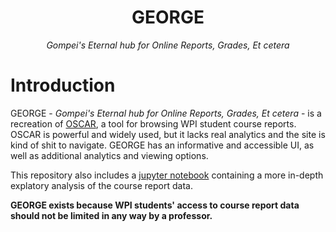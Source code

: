 <h1 align="center">GEORGE</h1>
<p align="center"><i>Gompei's Eternal hub for Online Reports, Grades, Et cetera</i></p>

# Introduction

GEORGE - _Gompei's Eternal hub for Online Reports, Grades, Et cetera_ - is a recreation of [OSCAR](https://oscar.wpi.edu/), a tool for browsing WPI student course reports. OSCAR is powerful and widely used, but it lacks real analytics and the site is kind of shit to navigate. GEORGE has an informative and accessible UI, as well as additional analytics and viewing options.

This repository also includes a [jupyter notebook](/analysis/george.ipynb) containing a more in-depth explatory analysis of the course report data.

**GEORGE exists because WPI students' access to course report data should not be limited in any way by a professor.**
